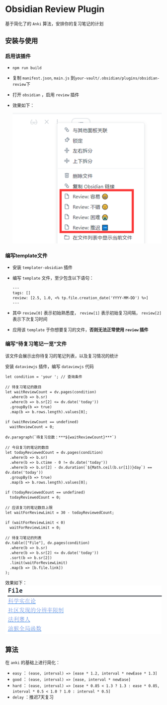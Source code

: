 # Obsidian Review Plugin

基于简化了的 `Anki` 算法，安排你的复习笔记的计划

## 安装与使用

### 启用该插件

- `npm run build`

- 复制 `manifest.json`, `main.js` 到`your-vault/.obsidian/plugins/obsidian-review`下

- 打开 `obsidian` ，启用 `review` 插件

- 效果如下：

  ![image-20220225225956597](assets/image-20220225225956597.png)

### 编写template文件

- 安装 `templater-obsidian` 插件

- 编写 `template` 文件，至少包含以下语句：
  ```
  ---
  tags: []
  review: [2.5, 1.0, <% tp.file.creation_date('YYYY-MM-DD') %>]
  ---
  ```
  
- 其中 `review[0]` 表示初始熟悉度， `review[1]` 表示初始复习间隔， `review[2]` 表示下次复习时间

- 应用该 `template` 于你想要复习的文件，**否则无法正常使用 `review` 插件**

### 编写“待复习笔记一览”文件

该文件会展示出你待复习的笔记列表，以及复习情况的统计

安装 `dataviewjs` 插件，编写 `dataviewjs` 代码
```
let condition = 'your '; // 查询条件

// 待复习笔记的数目
let waitReviewCount = dv.pages(condition)
  .where(b => b.sr)
  .where(b => b.sr[2] <= dv.date('today'))
  .groupBy(b => true)
  .map(b => b.rows.length).values[0];

if (waitReviewCount == undefined)
  waitReviewCount = 0;

dv.paragraph(`待复习总数：***${waitReviewCount}***`)

// 今日复习的笔记的数目
let todayReviewedCount = dv.pages(condition)
  .where(b => b.sr)
  .where(b => b.ctime - 0 != dv.date('today'))
  .where(b => b.sr[2] - dv.duration(`${Math.ceil(b.sr[1])}day`) == dv.date('today'))
  .groupBy(b => true)
  .map(b => b.rows.length).values[0];
  
if (todayReviewedCount == undefined) 
  todayReviewedCount = 0;

// 应该复习的笔记数目上限
let waitForReviewLimit = 30 - todayReviewedCount;

if (waitForReviewLimit < 0) 
  waitForReviewLimit = 0;

// 待复习笔记的列表
dv.table(["File"], dv.pages(condition)
  .where(b => b.sr)
  .where(b => b.sr[2] <= dv.date('today'))
  .sort(b => b.sr[2])
  .limit(waitForReviewLimit)
  .map(b => [b.file.link])
);
```

效果如下：
![image-20220225230246425](assets/image-20220225230246425.png)

## 算法

在 `anki` 的基础上进行简化：

-  `easy` ： `(ease, interval) => [ease * 1.2, interval * newEase * 1.3]` 
-  `good` ： `(ease, interval) => [ease, interval * newEase]` 
-  `hard` ： `(ease, interval) => [ease * 0.85 < 1.3 ? 1.3 : ease * 0.85, interval * 0.5 < 1.0 ? 1.0 : interval * 0.5]` 
-  `delay` ：推迟7天复习

